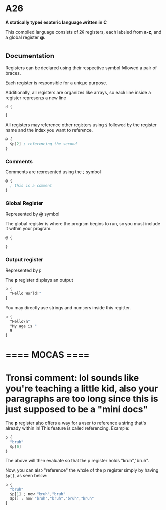 # A26

**A statically typed esoteric language written in C**

This compiled language consists of 26 registers, each labeled from **a-z**, and a global register **@**.

#

## Documentation

Registers can be declared using their respective symbol followed a pair of braces.

Each register is responsible for a unique purpose.

Additionally, all registers are organized like arrays, so each line inside a register represents a new line

```nasm
d {

}
```

All registers may reference other registers using `$` followed by the register name and the index you want to reference.

```nasm
@ {
  $p[2] ; referencing the second 
}
```

### Comments

Comments are represented using the `;` symbol

```nasm
@ {
  ; this is a comment
}
```

### Global Register

Represented by **@** symbol

The global register is where the program begins to run, so you must include it within your program. 

```nasm
@ {

}
```

### Output register

Represented by **p**

The **p** register displays an output

```nasm
p {
  "Hello World!"
}
```

You may directly use strings and numbers inside this register.

```nasm
p {
  "Hello\n"
  "My age is "
  9
}
```



# ==== MOCAS ====

# Tronsi comment: lol sounds like you're teaching a little kid, also your paragraphs are too long since this is just supposed to be a "mini docs"

The **p** register also offers a way for a user to reference a string that's already within in! This feature is called referencing.
Example:
```js
p {
  "bruh"
  $p[0]
}
```

The above will then evaluate so that the p register holds "bruh","bruh".

Now, you can also "reference" the whole of the p register simply by having `$p[]`, as seen below:
```js
p {
  "bruh"
  $p[1] ; now "bruh","bruh"
  $p[] ; now "bruh","bruh","bruh","bruh"
}
```
